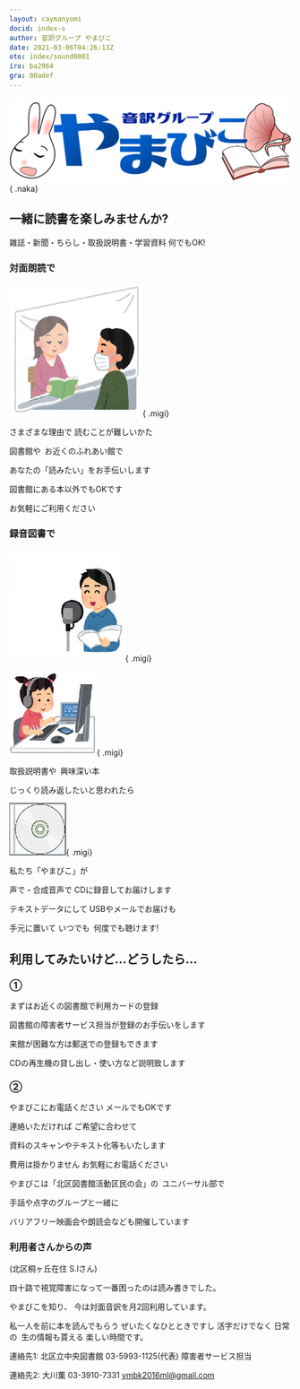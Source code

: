 ```yaml
---
layout: caymanyomi
docid: index-s
author: 音訳グループ やまびこ
date: 2021-03-06T04:26:13Z
oto: index/sound0001
iro: ba2964
gra: 00adef
---
```

![ロゴ](media/index/logo-w2color.png){ .naka}

## <span data-dur="3.828" data-begin="2.750" id="xmri_0001" markdown="1">一緒に読書を楽しみませんか?</span>

<span data-dur="5.101" data-begin="6.578" id="xmri_0002" markdown="1">雑誌・新聞・ちらし・取扱説明書・学習資料</span>
<span data-dur="3.543" data-begin="11.679" id="xmri_0003" markdown="1">何でもOK!</span>


### <span data-dur="2.064" data-begin="15.222" id="xmri_0004" markdown="1">対面朗読で</span>

![対面朗読のイラスト](media/index/image00001.png){ .migi}

<span data-dur="1.716" data-begin="18.436" id="xmri_0006" markdown="1">さまざまな理由で</span>
<span data-dur="2.613" data-begin="20.152" id="xmri_0007" markdown="1">読むことが難しいかた</span>

<span data-dur="3.327" data-begin="22.765" id="xmri_0008" markdown="1">図書館や&ensp;お近くのふれあい館で</span>

<span data-dur="3.292" data-begin="26.092" id="xmri_0009" markdown="1">あなたの「読みたい」をお手伝いします</span>

<span data-dur="3.357" data-begin="29.384" id="xmri_000A" markdown="1">図書館にある本以外でもOKです</span>

<span data-dur="3.264" data-begin="32.741" id="xmri_000B" markdown="1">お気軽にご利用ください</span>


### <span data-dur="1.959" data-begin="36.005" id="xmri_000C" markdown="1">録音図書で</span>

![録音のイラスト](media/index/image00002.png){ .migi}

![編集のイラスト](media/index/image00003.png){ .migi}

<span data-dur="3.646" data-begin="40.264" id="xmri_000F" markdown="1">取扱説明書や&ensp;興味深い本</span>

<span data-dur="3.088" data-begin="43.910" id="xmri_0010" markdown="1">じっくり読み返したいと思われたら</span>

![CD](media/index/image00004.png){ .migi}

<span data-dur="2.545" data-begin="48.148" id="xmri_0012" markdown="1">私たち「やまびこ」が</span>

<span data-dur="2.194" data-begin="50.693" id="xmri_0013" markdown="1">声で・合成音声で</span>
<span data-dur="3.198" data-begin="52.887" id="xmri_0014" markdown="1">CDに録音してお届けします</span>

<span data-dur="1.748" data-begin="56.085" id="xmri_0015" markdown="1">テキストデータにして</span>
<span data-dur="2.925" data-begin="57.833" id="xmri_0016" markdown="1">USBやメールでお届けも</span>

<span data-dur="1.444" data-begin="60.758" id="xmri_0017" markdown="1">手元に置いて</span>
<span data-dur="4.43" data-begin="62.202" id="xmri_0018" markdown="1">いつでも&ensp;何度でも聴けます!</span>


## <span data-dur="4.79" data-begin="66.632" id="xmri_0019" markdown="1">﻿利用してみたいけど…どうしたら…</span>


### <span data-dur="1.065" data-begin="71.422" id="xmri_001A" markdown="1">①</span>
<span data-dur="4.667" data-begin="72.487" id="xmri_001B" markdown="1">まずはお近くの図書館で利用カードの登録</span>

<span data-dur="5.35" data-begin="77.154" id="xmri_001C" markdown="1">図書館の障害者サービス担当が登録のお手伝いをします</span>

<span data-dur="4.799" data-begin="82.504" id="xmri_001D" markdown="1">来館が困難な方は郵送での登録もできます</span>

<span data-dur="5.793" data-begin="87.303" id="xmri_001E" markdown="1">CDの再生機の貸し出し・使い方など説明致します</span>


### <span data-dur="0.928" data-begin="93.096" id="xmri_001F" markdown="1">②</span>
<span data-dur="2.107" data-begin="94.024" id="xmri_0020" markdown="1">やまびこにお電話ください</span>
<span data-dur="2.328" data-begin="96.131" id="xmri_0021" markdown="1">メールでもOKです</span>

<span data-dur="1.727" data-begin="98.459" id="xmri_0022" markdown="1">連絡いただければ</span>
<span data-dur="2.262" data-begin="100.186" id="xmri_0023" markdown="1">ご希望に合わせて</span>

<span data-dur="3.685" data-begin="102.448" id="xmri_0024" markdown="1">資料のスキャンやテキスト化等もいたします</span>

<span data-dur="1.792" data-begin="106.133" id="xmri_0025" markdown="1">費用は掛かりません</span>
<span data-dur="3.238" data-begin="107.925" id="xmri_0026" markdown="1">お気軽にお電話ください</span>

<span data-dur="5.478" data-begin="111.163" id="xmri_0027" markdown="1">やまびこは「北区図書館活動区民の会」の&ensp;ユニバーサル部で</span>

<span data-dur="3.008" data-begin="116.641" id="xmri_0028" markdown="1">手話や点字のグループと一緒に</span>

<span data-dur="5.195" data-begin="119.649" id="xmri_0029" markdown="1">バリアフリー映画会や朗読会なども開催しています</span>


### <span data-dur="1.935" data-begin="124.844" id="xmri_002A" markdown="1">利用者さんからの声</span>
<span data-dur="1.993" data-begin="126.779" id="xmri_002B" markdown="1">(北区桐ヶ丘在住</span>
<span data-dur="1.758" data-begin="128.772" id="xmri_002C" markdown="1">S.Iさん)</span>

<span data-dur="5.897" data-begin="130.530" id="xmri_002D" markdown="1">四十路で視覚障害になって一番困ったのは読み書きでした。</span>

<span data-dur="1.452" data-begin="136.427" id="xmri_002E" markdown="1">やまびこを知り、</span>
<span data-dur="5.643" data-begin="137.879" id="xmri_002F" markdown="1">今は対面音訳を月2回利用しています。</span>

<span data-dur="3.013" data-begin="143.522" id="xmri_0030" markdown="1">私一人を前に本を読んでもらう</span>
<span data-dur="2.045" data-begin="146.535" id="xmri_0031" markdown="1">ぜいたくなひとときですし</span>
<span data-dur="1.624" data-begin="148.580" id="xmri_0032" markdown="1">活字だけでなく</span>
<span data-dur="2.828" data-begin="150.204" id="xmri_0033" markdown="1">日常の&ensp;生の情報も貰える</span>
<span data-dur="3.699" data-begin="153.032" id="xmri_0034" markdown="1">楽しい時間です。</span>

<span data-dur="1.566" data-begin="156.731" id="xmri_0035" markdown="1">連絡先1:</span>
<span data-dur="2.083" data-begin="158.297" id="xmri_0036" markdown="1">北区立中央図書館</span>
<span data-dur="4.496" data-begin="160.380" id="xmri_0037" markdown="1">03-5993-1125(代表)</span>
<span data-dur="2.699" data-begin="164.876" id="xmri_0038" markdown="1">障害者サービス担当</span>

<span data-dur="1.396" data-begin="167.575" id="xmri_0039" markdown="1">連絡先2:</span>
<span data-dur="1.378" data-begin="168.971" id="xmri_003A" markdown="1">大川薫</span>
<span data-dur="3.805" data-begin="170.349" id="xmri_003B" markdown="1">03-3910-7331</span>
<a data-dur="13.044" data-begin="174.154" id="xmri_003C" markdown="1" href="mailto:ymbk2016ml@gmail.com?Subject=チラシから">ymbk2016ml@gmail.com</a>

<span data-dur="6.568" data-begin="187.198" id="xmri_003D" markdown="1"></span>

<span data-dur="1.15" data-begin="193.766" id="xmri_003E" markdown="1">&nbsp;</span>

